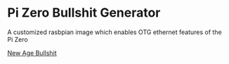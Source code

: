 # Pi Zero Bullshit Generator

A customized rasbpian image which enables OTG ethernet features of the Pi Zero

[New Age Bullshit](https://github.com/russelltsherman/new-age-bullshit)
